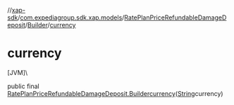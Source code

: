 //[xap-sdk](../../../../index.md)/[com.expediagroup.sdk.xap.models](../../index.md)/[RatePlanPriceRefundableDamageDeposit](../index.md)/[Builder](index.md)/[currency](currency.md)

# currency

[JVM]\

public final [RatePlanPriceRefundableDamageDeposit.Builder](index.md)[currency](currency.md)([String](https://docs.oracle.com/javase/8/docs/api/java/lang/String.html)currency)
